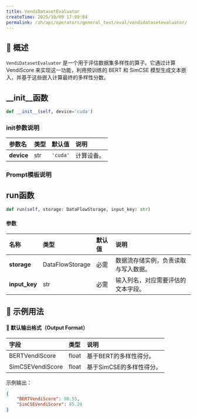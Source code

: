 ```yaml
---
title: VendiDatasetEvaluator
createTime: 2025/10/09 17:09:04
permalink: /zh/api/operators/general_text/eval/vendidatasetevaluator/
---
```


## 📘 概述

`VendiDatasetEvaluator` 是一个用于评估数据集多样性的算子。它通过计算 VendiScore 来实现这一功能，利用预训练的 BERT 和 SimCSE 模型生成文本嵌入，并基于这些嵌入计算最终的多样性分数。

## __init__函数

```python
def __init__(self, device='cuda')
```

### init参数说明

| 参数名      | 类型 | 默认值   | 说明         |
| :---------- | :--- | :------- | :----------- |
| **device**  | str  | `'cuda'` | 计算设备。 |

### Prompt模板说明

## run函数

```python
def run(self, storage: DataFlowStorage, input_key: str)
```

#### 参数

| 名称        | 类型              | 默认值 | 说明                           |
| :---------- | :---------------- | :----- | :----------------------------- |
| **storage** | DataFlowStorage   | 必需   | 数据流存储实例，负责读取与写入数据。 |
| **input_key** | str               | 必需   | 输入列名，对应需要评估的文本字段。   |

## 🧠 示例用法

#### 🧾 默认输出格式（Output Format）

| 字段                | 类型  | 说明             |
| :------------------ | :---- | :--------------- |
| BERTVendiScore      | float | 基于BERT的多样性得分。 |
| SimCSEVendiScore    | float | 基于SimCSE的多样性得分。 |

示例输出：

```json
{
    "BERTVendiScore": 98.55,
    "SimCSEVendiScore": 85.20
}
```
